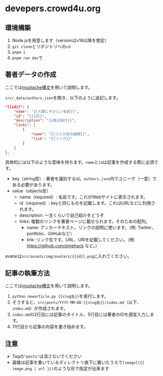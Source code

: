 # devepers.crowd4u.org

## 環境構築

1. Node.jsを用意します（versionはv18以降を想定）
2. `git clone`とリポジトリへの`cd`
3. `pnpm i`
4. `pnpm run dev`で

## 著者データの作成

ここでは[mustache構文](http://mustache.github.io/)を用いて説明します。

`src/_data/authors.json`を開き、以下のように追記します。

```json
"{{id}}": {
    "name": "{{人間にやさしい名前}}",
    "id": "{{id}}",
    "description": "{{自己紹介}}",
    "links": [
        {
            "name": "{{リンク先の説明}}",
            "link": "{{リンク}}"
        }
    ]
},
```

具体的には以下のような意味を持ちます。`name`と`id`は記事を作成する際に必須です。

- key（string型）: 著者を識別するid。`authors.json`内でユニーク（一意）である必要があります。
- value（objects型）
  - name（required）: 名前です。これがWebサイトに表示されます。
  - id（required）: keyと同じものを記載します。これはURLなどに利用されます。
  - description: 一言くらいで自己紹介をどうぞ
  - links: 複数のリンクを著者ページに載せられます。そのための配列。
    - name: アンカーテキスト。リンクの説明に使います。（例: Twitter、portfolio、GitHubなど）
    - link: リンク先です。URL、URIを記載してください。（例: https://github.com/eniehack など。）

avatarは`src/assets/img/avatars/{{id}}.png`に入れてください。

## 記事の執筆方法

ここでは[mustache構文](http://mustache.github.io/)を用いて説明します。

1. `python newarticle.py {{slug名}}`を実行します。
2. そうすると、`src/posts/YYYY-MM-DD-{{slug名}}/index.md`（以下、`index.md`）が作成されます。
3. `index.md`の2行目には記事のタイトル、5行目には著者のIDを適宜入力します。
4. 11行目から記事の内容を書き始めます。

## 注意
- Tagの`"posts"`は消さないでください
- 画像は記事を書いているディレクトリ直下に置いたうえで`[image]({{ image.png | url }})`のような形で指定が出来ます
